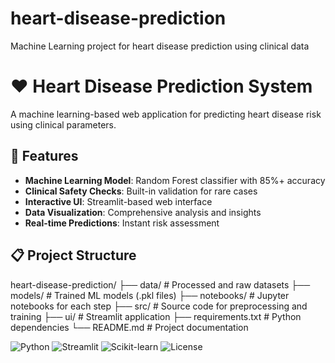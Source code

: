 # heart-disease-prediction
Machine Learning project for heart disease prediction using clinical data

# ❤️ Heart Disease Prediction System

A machine learning-based web application for predicting heart disease risk using clinical parameters.

## 🚀 Features

- **Machine Learning Model**: Random Forest classifier with 85%+ accuracy
- **Clinical Safety Checks**: Built-in validation for rare cases
- **Interactive UI**: Streamlit-based web interface
- **Data Visualization**: Comprehensive analysis and insights
- **Real-time Predictions**: Instant risk assessment

## 📋 Project Structure
heart-disease-prediction/
├── data/ # Processed and raw datasets
├── models/ # Trained ML models (.pkl files)
├── notebooks/ # Jupyter notebooks for each step
├── src/ # Source code for preprocessing and training
├── ui/ # Streamlit application
├── requirements.txt # Python dependencies
└── README.md # Project documentation

![Python](https://img.shields.io/badge/python-3.8%2B-blue)
![Streamlit](https://img.shields.io/badge/streamlit-1.28.0-red)
![Scikit-learn](https://img.shields.io/badge/scikit--learn-1.3.0-orange)
![License](https://img.shields.io/badge/license-MIT-green)
